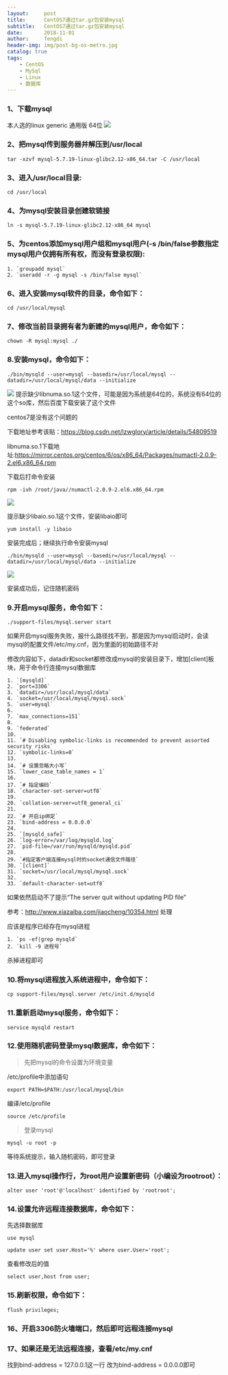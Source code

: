 ```yaml
---
layout:     post
title:      CentOS7通过tar.gz包安装mysql
subtitle:   CentOS7通过tar.gz包安装mysql
date:       2018-11-01
author:     fengdi
header-img: img/post-bg-os-metro.jpg
catalog: true
tags:
    - CentOS
    - MySql
    - Linux
    - 数据库
---
```


### 1、下载mysql
本人选的linux generic 通用版 64位
![](https://img-blog.csdn.net/20170817113306655?watermark/2/text/aHR0cDovL2Jsb2cuY3Nkbi5uZXQvZnVjazQ4Nw==/font/5a6L5L2T/fontsize/400/fill/I0JBQkFCMA==/dissolve/70/gravity/Center)

### 2、把mysql传到服务器并解压到/usr/local
```
tar -xzvf mysql-5.7.19-linux-glibc2.12-x86_64.tar -C /usr/local
```

### 3、进入/usr/local目录:
```
cd /usr/local
```

### 4、为mysql安装目录创建软链接
```
ln -s mysql-5.7.19-linux-glibc2.12-x86_64 mysql
```

### 5、为centos添加mysql用户组和mysql用户(-s /bin/false参数指定mysql用户仅拥有所有权，而没有登录权限):
```
1. `groupadd mysql`
2. `useradd -r -g mysql -s /bin/false mysql`
```

### 6、进入安装mysql软件的目录，命令如下：
```
cd /usr/local/mysql
```

### 7、修改当前目录拥有者为新建的mysql用户，命令如下：
```
chown -R mysql:mysql ./
```

### 8.安装mysql，命令如下：
```
./bin/mysqld --user=mysql --basedir=/usr/local/mysql --datadir=/usr/local/mysql/data --initialize
```
![](https://img-blog.csdn.net/20170817120206190?watermark/2/text/aHR0cDovL2Jsb2cuY3Nkbi5uZXQvZnVjazQ4Nw==/font/5a6L5L2T/fontsize/400/fill/I0JBQkFCMA==/dissolve/70/gravity/Center)
提示缺少libnuma.so.1这个文件，可能是因为系统是64位的，系统没有64位的这个so库，然后百度下载安装了这个文件

centos7是没有这个问题的

下载地址参考该贴：<https://blog.csdn.net/lzwglory/article/details/54809519>

libnuma.so.1下载地址:<https://mirror.centos.org/centos/6/os/x86_64/Packages/numactl-2.0.9-2.el6.x86_64.rpm>

下载后打命令安装

```
rpm -ivh /root/java//numactl-2.0.9-2.el6.x86_64.rpm
```

![](https://img-blog.csdn.net/20180316161239403)

提示缺少libaio.so.1这个文件，安装libaio即可

```
yum install -y libaio
```

安装完成后；继续执行命令安装mysql


```
./bin/mysqld --user=mysql --basedir=/usr/local/mysql --datadir=/usr/local/mysql/data --initialize
```

![](https://img-blog.csdn.net/20170817121330542?watermark/2/text/aHR0cDovL2Jsb2cuY3Nkbi5uZXQvZnVjazQ4Nw==/font/5a6L5L2T/fontsize/400/fill/I0JBQkFCMA==/dissolve/70/gravity/Center)

安装成功后，记住随机密码

### 9.开启mysql服务，命令如下：
```
./support-files/mysql.server start
```

如果开启mysql服务失败，报什么路径找不到，那是因为mysql启动时，会读mysql的配置文件/etc/my.cnf，因为里面的初始路径不对

修改内容如下，datadir和socket都修改成mysql的安装目录下，增加[client]板块，用于命令行连接mysql数据库

```
1. `[mysqld]`
2. `port=3306`
3. `datadir=/usr/local/mysql/data`
4. `socket=/usr/local/mysql/mysql.sock`
5. `user=mysql`
6.  ​
7. `max_connections=151`
8.  ​
9. `federated`
10.  ​
11. `# Disabling symbolic-links is recommended to prevent assorted security risks`
12. `symbolic-links=0`
13.  ​
14. `# 设置忽略大小写`
15. `lower_case_table_names = 1`
16.  ​
17. `# 指定编码`
18. `character-set-server=utf8`
19.  ​
20. `collation-server=utf8_general_ci`
21.  ​
22. `# 开启ip绑定`
23. `bind-address = 0.0.0.0`
24.  ​
25. `[mysqld_safe]`
26. `log-error=/var/log/mysqld.log`
27. `pid-file=/var/run/mysqld/mysqld.pid`
28.  ​
29. `#指定客户端连接mysql时的socket通信文件路径`
30. `[client]`
31. `socket=/usr/local/mysql/mysql.sock`
32.  ​
33. `default-character-set=utf8`
```

如果依然启动不了提示“The server quit without updating PID file”

参考：<http://www.xiazaiba.com/jiaocheng/10354.html>  处理

应该是程序已经存在mysql进程

```
1. `ps -ef|grep mysqld`
2. `kill -9 进程号`
```

杀掉进程即可

### 10.将mysql进程放入系统进程中，命令如下：
```
cp support-files/mysql.server /etc/init.d/mysqld
```

### 11.重新启动mysql服务，命令如下：

```
service mysqld restart
```

### 12.使用随机密码登录mysql数据库，命令如下：
> 先把mysql的命令设置为环境变量

/etc/profile中添加语句

```
export PATH=$PATH:/usr/local/mysql/bin
```

编译/etc/profile

```
source /etc/profile
```

> 登录mysql

```
mysql -u root -p
```

等待系统提示，输入随机密码，即可登录

### 13.进入mysql操作行，为root用户设置新密码（小编设为rootroot）：

```
alter user 'root'@'localhost' identified by 'rootroot';
```

### 14.设置允许远程连接数据库，命令如下：
先选择数据库

```
use mysql
```

```
update user set user.Host='%' where user.User='root';
```

查看修改后的值

```
select user,host from user;
```

### 15.刷新权限，命令如下：
```
flush privileges;
```

### 16、开启3306防火墙端口，然后即可远程连接mysql

### 17、如果还是无法远程连接，查看/etc/my.cnf
找到bind-address = 127.0.0.1这一行
改为bind-address = 0.0.0.0即可
